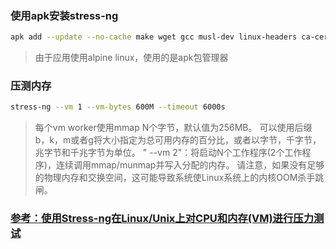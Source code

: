 ### 使用apk安装stress-ng
``` sh
apk add --update --no-cache make wget gcc musl-dev linux-headers ca-certificates && wget https://launchpad.net/ubuntu/+archive/primary/+files/stress-ng_0.03.12.orig.tar.gz && tar -xzf stress-ng_0.03.12.orig.tar.gz &&cd stress*/ &&make install
```
> 由于应用使用alpine linux，使用的是apk包管理器


### 压测内存
```sh
stress-ng --vm 1 --vm-bytes 600M --timeout 6000s
```
> 每个vm worker使用mmap N个字节，默认值为256MB。
可以使用后缀b，k，m或者g将大小指定为总可用内存的百分比，或者以字节，千字节，兆字节和千兆字节为单位。
" --vm 2"：将启动N个工作程序(2个工作程序)，连续调用mmap/munmap并写入分配的内存。
请注意，如果没有足够的物理内存和交换空间，这可能导致系统使Linux系统上的内核OOM杀手跳闸。

### [参考：使用Stress-ng在Linux/Unix上对CPU和内存(VM)进行压力测试](https://www.igiftidea.com/article/11801456093.html)